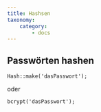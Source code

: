 ```yaml
---
title: Hashsen
taxonomy:
    category:
        - docs
---
```


## Passwörten hashen

    Hash::make('dasPasswort');
    
oder

    bcrypt('dasPasswort');